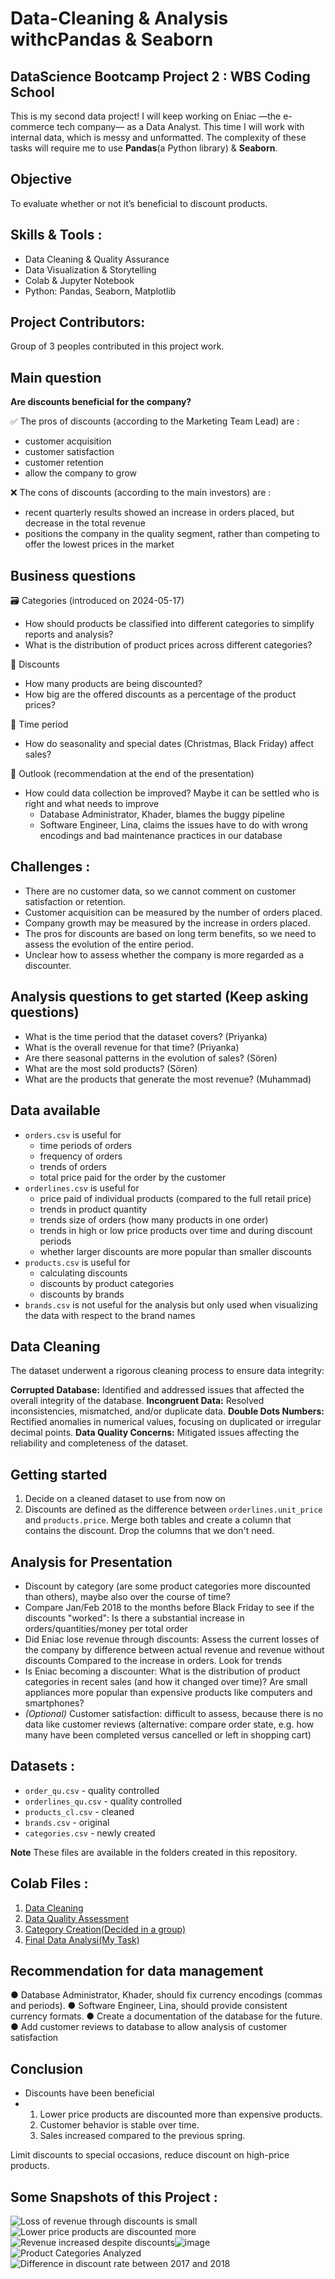 # Data-Cleaning & Analysis withcPandas & Seaborn

## DataScience Bootcamp Project 2 : WBS Coding School
This is my second data project! I will keep working on Eniac —the e-commerce tech company— as a Data Analyst. This time I will work with internal data, which is messy and unformatted. The complexity of these tasks will require me to use **Pandas**(a Python library) & **Seaborn**.

## Objective
To evaluate whether or not it’s beneficial to discount products.

## Skills & Tools :
- Data Cleaning & Quality Assurance
- Data Visualization & Storytelling
- Colab & Jupyter Notebook
- Python: Pandas, Seaborn, Matplotlib

## Project Contributors:
Group of 3 peoples contributed in this project work.

## Main question

**Are discounts beneficial for the company?**

✅ The pros of discounts (according to the Marketing Team Lead) are :
- customer acquisition
- customer satisfaction
- customer retention
- allow the company to grow

❌ The cons of discounts (according to the main investors) are :
- recent quarterly results showed an increase in orders placed, but decrease in the total revenue
- positions the company in the quality segment, rather than competing to offer the lowest prices in the market

## Business questions

🗃️ Categories (introduced on 2024-05-17)
- How should products be classified into different categories to simplify reports and analysis?
- What is the distribution of product prices across different categories?

🚛 Discounts
- How many products are being discounted?
- How big are the offered discounts as a percentage of the product prices?

📅 Time period
- How do seasonality and special dates (Christmas, Black Friday) affect sales?

🌄 Outlook (recommendation at the end of the presentation)
- How could data collection be improved?
  Maybe it can be settled who is right and what needs to improve
    - Database Administrator, Khader, blames the buggy pipeline
    - Software Engineer, Lina, claims the issues have to do with wrong encodings and bad maintenance practices in our database
  
## Challenges :
- There are no customer data, so we cannot comment on customer satisfaction or retention.
- Customer acquisition can be measured by the number of orders placed.
- Company growth may be measured by the increase in orders placed.
- The pros for discounts are based on long term benefits, so we need to assess the evolution of the entire period.
- Unclear how to assess whether the company is more regarded as a discounter.

## Analysis questions to get started (Keep asking questions)
- What is the time period that the dataset covers? (Priyanka)
- What is the overall revenue for that time? (Priyanka)
- Are there seasonal patterns in the evolution of sales? (Sören)
- What are the most sold products? (Sören)
- What are the products that generate the most revenue? (Muhammad)

## Data available
- `orders.csv` is useful for
    - time periods of orders
    - frequency of orders
    - trends of orders
    - total price paid for the order by the customer
- `orderlines.csv` is useful for
    - price paid of individual products (compared to the full retail price)
    - trends in product quantity
    - trends size of orders (how many products in one order)
    - trends in high or low price products over time and during discount periods
    - whether larger discounts are more popular than smaller discounts
- `products.csv` is useful for
    - calculating discounts
    - discounts by product categories
    - discounts by brands 
- `brands.csv` is not useful for the analysis but only used when visualizing the data with respect to the brand names

## Data Cleaning
The dataset underwent a rigorous cleaning process to ensure data integrity:

**Corrupted Database:** Identified and addressed issues that affected the overall integrity of the database.
**Incongruent Data:** Resolved inconsistencies, mismatched, and/or duplicate data.
**Double Dots Numbers:** Rectified anomalies in numerical values, focusing on duplicated or irregular decimal points.
**Data Quality Concerns:** Mitigated issues affecting the reliability and completeness of the dataset.


## Getting started
1. Decide on a cleaned dataset to use from now on
2. Discounts are defined as the difference between `orderlines.unit_price` and `products.price`.
   Merge both tables and create a column that contains the discount.
   Drop the columns that we don't need.

## Analysis for Presentation

- Discount by category (are some product categories more discounted than others), maybe also over the course of time? 
- Compare Jan/Feb 2018 to the months before Black Friday to see if the discounts "worked": Is there a substantial increase in orders/quantities/money per total order  
- Did Eniac lose revenue through discounts: Assess the current losses of the company by difference between actual revenue and revenue without discounts
  Compared to the increase in orders. Look for trends 
- Is Eniac becoming a discounter: What is the distribution of product categories in recent sales (and how it changed over time)? Are small appliances more popular than expensive products like computers and smartphones?
- *(Optional)* Customer satisfaction: difficult to assess, because there is no data like customer reviews (alternative: compare order state, e.g. how many have been completed versus cancelled or left in shopping cart)

## Datasets :
- `order_qu.csv` - quality controlled
- `orderlines_qu.csv` - quality controlled
- `products_cl.csv` - cleaned
- `brands.csv` - original
- `categories.csv` - newly created

**Note** These files are available in the folders created in this repository.

## Colab Files :
1. [Data Cleaning](https://colab.research.google.com/drive/1aekiUw5vvjATC5m_uNIjuuhWc21kRg5i?usp=sharing)
2. [Data Quality Assessment](https://colab.research.google.com/drive/1MgN8IDyB5M4i32cgYjQSSsLEkPEV87p2?usp=sharing)
3. [Category Creation(Decided in a group)](https://colab.research.google.com/drive/13InWevrxR1wkZf08V0vD5x2pTJ7f9X92?usp=sharing)
4. [Final Data Analysi(My Task)](https://colab.research.google.com/drive/1aekiUw5vvjATC5m_uNIjuuhWc21kRg5i?usp=sharing)


## Recommendation for data management

● Database Administrator, Khader, should fix currency encodings (commas and periods).
● Software Engineer, Lina, should provide consistent currency formats.
● Create a documentation of the database for the future.
● Add customer reviews to database to allow analysis of customer satisfaction

## Conclusion

- Discounts have been beneficial
- 1. Lower price products are discounted more than expensive products.
  2. Customer behavior is stable over time.
  3. Sales increased compared to the previous spring.
     
Limit discounts to special occasions, reduce discount on high-price products.

## Some Snapshots of this Project :

![Loss of revenue through discounts is small](https://github.com/PriyankaSPawar/Data-Cleaning-and-Storytelling_with_Pandas_Seaborn/assets/168557945/717a3439-fb31-4279-95ff-0cb2659b4cef)
![Lower price products are discounted more](https://github.com/PriyankaSPawar/Data-Cleaning-and-Storytelling_with_Pandas_Seaborn/assets/168557945/4e591688-9f83-4ee4-b289-b9bc8daaed0c)
![Revenue increased despite discounts](https://github.com/PriyankaSPawar/Data-Cleaning-and-Storytelling_with_Pandas_Seaborn/assets/168557945/d97eade5-31c2-4502-9205-5363632fe739)![image](https://github.com/PriyankaSPawar/Data-Cleaning-and-Storytelling_with_Pandas_Seaborn/assets/168557945/e4c2bd69-c725-4faf-a127-490e2f4164ae)
![Product Categories Analyzed](https://github.com/PriyankaSPawar/Data-Cleaning-and-Storytelling_with_Pandas_Seaborn/assets/168557945/16081410-5578-40e7-9dc1-07e6c291e681)
![Difference in discount rate between 2017 and 2018](https://github.com/PriyankaSPawar/Data-Cleaning-and-Storytelling_with_Pandas_Seaborn/assets/168557945/c46e814c-127d-462b-8508-4feed3878136)








